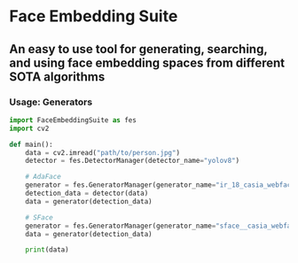 # Face Embedding Suite
## An easy to use tool for generating, searching, and using face embedding spaces from different SOTA algorithms


### Usage: Generators
```python
import FaceEmbeddingSuite as fes
import cv2

def main():
    data = cv2.imread("path/to/person.jpg")
    detector = fes.DetectorManager(detector_name="yolov8")

    # AdaFace    
    generator = fes.GeneratorManager(generator_name="ir_18_casia_webface")
    detection_data = detector(data)
    data = generator(detection_data)

    # SFace
    generator = fes.GeneratorManager(generator_name="sface__casia_webface")
    data = generator(detection_data)

    print(data)
```
